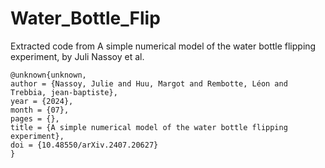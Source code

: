 # Water_Bottle_Flip
Extracted code from A simple numerical model of the water bottle flipping experiment, by Juli Nassoy et al. 

```
@unknown{unknown,
author = {Nassoy, Julie and Huu, Margot and Rembotte, Léon and Trebbia, jean-baptiste},
year = {2024},
month = {07},
pages = {},
title = {A simple numerical model of the water bottle flipping experiment},
doi = {10.48550/arXiv.2407.20627}
}
```

